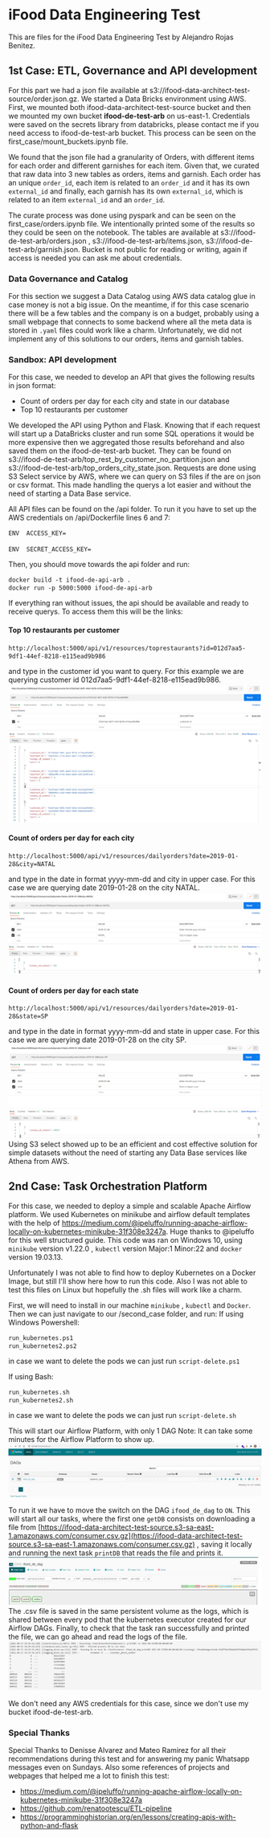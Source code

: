 # iFood Data Engineering Test

This are files for the iFood Data Engineering Test by Alejandro Rojas Benitez.


## 1st Case: ETL, Governance and API development

For this part we had a json file available at s3://ifood-data-architect-test-source/order.json.gz. We started a Data Bricks environment using AWS. First, we mounted both ifood-data-architect-test-source bucket and then we mounted my own bucket **ifood-de-test-arb** on us-east-1. 
Credentials were saved on the secrets library from databricks, please contact me if you need access to ifood-de-test-arb bucket. This process can be seen on the first_case/mount_buckets.ipynb file.

We found that the json file had a granularity of Orders, with different items for each order and different garnishes for each item. Given that, we curated that raw data into 3 new tables as orders, items and garnish. Each order has an unique `order_id`,  each item is related to an `order_id` and it has its own `external_id` and finally, each garnish has its own `external_id`, which is related to an item `external_id` and an `order_id`.

The curate process was done using pyspark and can be seen on the first_case/orders.ipynb file. We intentionally printed some of the results so they could be seen on the notebook. The tables are available at s3://ifood-de-test-arb/orders.json , s3://ifood-de-test-arb/items.json, s3://ifood-de-test-arb/garnish.json. Bucket is not public for reading or writing, again if access is needed you can ask me about credentials.

### Data Governance and Catalog
For this section we suggest a Data Catalog using AWS data catalog glue in case money is not a big issue. On the meantime, if for this case scenario there will be a few tables and the company is on a budget, probably using a small webpage that connects to some backend where all the meta data is stored in `.yaml` files could work like a charm. Unfortunately, we did not implement any of this solutions to our orders, items and garnish tables.

### Sandbox: API development
For this case, we needed to develop an API that gives the following results in json format:

-   Count of orders per day for each city and state in our database
-   Top 10 restaurants per customer

We developed the API using Python and Flask. Knowing that if each request will start up a DataBricks cluster and run some SQL operations it would be more expensive then we aggregated those results beforehand and also saved them on the ifood-de-test-arb bucket. They can be found on s3://ifood-de-test-arb/top_rest_by_customer_no_partition.json and s3://ifood-de-test-arb/top_orders_city_state.json. 
Requests are done using S3 Select service by AWS, where we can query on S3 files if the are on json or csv format. This made handling the querys a lot easier and without the need of starting a Data Base service. 

All API files can be found on the /api folder. To run it you have to set up the AWS credentials on /api/Dockerfile lines 6 and 7:

    ENV  ACCESS_KEY=
    
    ENV  SECRET_ACCESS_KEY=

Then, you should move towards the api folder and run:

    docker build -t ifood-de-api-arb .
    docker run -p 5000:5000 ifood-de-api-arb

If everything ran without issues, the api should be available and ready to receive querys. To access them this will be the links:

#### Top 10 restaurants per customer

    http://localhost:5000/api/v1/resources/toprestaurants?id=012d7aa5-9df1-44ef-8218-e115ead9b986
and type in the customer id you want to query. For this example we are querying customer id 012d7aa5-9df1-44ef-8218-e115ead9b986.
![top_rest_consumer](images/top10rest_customer.png)
#### Count of orders per day for each city 

    http://localhost:5000/api/v1/resources/dailyorders?date=2019-01-28&city=NATAL
and type in the date in format yyyy-mm-dd and city in upper case. For this case we are querying date 2019-01-28 on the city NATAL.
![orders_city](images/api_orders_city.png)
#### Count of orders per day for each state

    http://localhost:5000/api/v1/resources/dailyorders?date=2019-01-28&state=SP
and type in the date in format yyyy-mm-dd and state in upper case. For this case we are querying date 2019-01-28 on the city SP.
![orders_state](images/api_orders_state.png)
Using S3 select showed up to be an efficient and cost effective solution for simple datasets without the need of starting any Data Base services like Athena from AWS.

## 2nd Case: Task Orchestration Platform

For this case, we needed to deploy a simple and scalable Apache Airflow platform. We used Kubernetes on minikube and airflow default templates with the help of https://medium.com/@ipeluffo/running-apache-airflow-locally-on-kubernetes-minikube-31f308e3247a. Huge thanks to @ipeluffo for this well structured guide. This code was ran on Windows 10, using `minikube` version v1.22.0 , `kubectl` version Major:1  Minor:22 and `docker` version 19.03.13.

Unfortunately I was not able to find how to deploy Kubernetes on a Docker Image, but still I'll show here how to run this code. Also I was not able to test this files on Linux but hopefully the .sh files will work like a charm.

First, we will need to install in our machine `minikube` , `kubectl` and `Docker`. Then we can just navigate to our /second_case folder, and run:
If using Windows Powershell:

    run_kubernetes.ps1
    run_kubernetes2.ps2
   in case we want to delete the pods we can just run `script-delete.ps1`

If using Bash:

    run_kubernetes.sh
    run_kubernetes2.sh
   in case we want to delete the pods we can just run `script-delete.sh`

This will start our Airflow Platform, with only 1 DAG 
Note: It can take some minutes for the Airflow Platform to show up. 
![airflow_landing](images/airflow_landing.png)

To run it we have to move the switch on the DAG `ifood_de_dag` to `ON`. This will start all our tasks, where the first one `getDB` consists on downloading a file from [https://ifood-data-architect-test-source.s3-sa-east-1.amazonaws.com/consumer.csv.gz](https://ifood-data-architect-test-source.s3-sa-east-1.amazonaws.com/consumer.csv.gz) , saving it locally and running the next task `printDB` that reads the file and prints it. 
![airflow_graph](images/airflow_graph.png)
The .csv file is saved in the same persistent volume as the logs, which is shared between every pod that the kubernetes executor created for our Airflow DAGs. Finally, to check that the task ran successfully and printed the file, we can go ahead and read the logs of the file. 
![print_db_log](images/print_db_log.png)

We don't need any AWS credentials for this case, since we don't use my bucket ifood-de-test-arb.

### Special Thanks
Special Thanks to Denisse Alvarez and Mateo Ramirez for all their recommendations during this test and for answering my panic Whatsapp messages even on Sundays. 
Also some references of projects and webpages that helped me a lot to finish this test:

 - https://medium.com/@ipeluffo/running-apache-airflow-locally-on-kubernetes-minikube-31f308e3247a
 - https://github.com/renatootescu/ETL-pipeline
 - https://programminghistorian.org/en/lessons/creating-apis-with-python-and-flask
